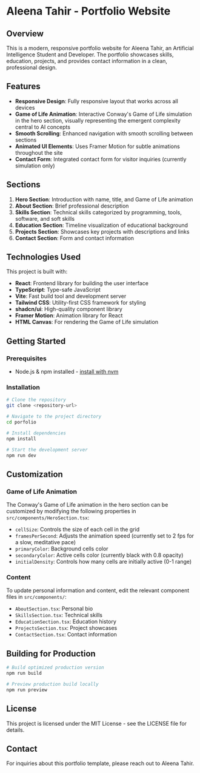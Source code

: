 # Aleena Tahir - Portfolio Website

## Overview

This is a modern, responsive portfolio website for Aleena Tahir, an Artificial Intelligence Student and Developer. The portfolio showcases skills, education, projects, and provides contact information in a clean, professional design.

## Features

- **Responsive Design**: Fully responsive layout that works across all devices
- **Game of Life Animation**: Interactive Conway's Game of Life simulation in the hero section, visually representing the emergent complexity central to AI concepts
- **Smooth Scrolling**: Enhanced navigation with smooth scrolling between sections
- **Animated UI Elements**: Uses Framer Motion for subtle animations throughout the site
- **Contact Form**: Integrated contact form for visitor inquiries (currently simulation only)

## Sections

1. **Hero Section**: Introduction with name, title, and Game of Life animation
2. **About Section**: Brief professional description
3. **Skills Section**: Technical skills categorized by programming, tools, software, and soft skills
4. **Education Section**: Timeline visualization of educational background
5. **Projects Section**: Showcases key projects with descriptions and links
6. **Contact Section**: Form and contact information

## Technologies Used

This project is built with:

- **React**: Frontend library for building the user interface
- **TypeScript**: Type-safe JavaScript
- **Vite**: Fast build tool and development server
- **Tailwind CSS**: Utility-first CSS framework for styling
- **shadcn/ui**: High-quality component library
- **Framer Motion**: Animation library for React
- **HTML Canvas**: For rendering the Game of Life simulation

## Getting Started

### Prerequisites

- Node.js & npm installed - [install with nvm](https://github.com/nvm-sh/nvm#installing-and-updating)

### Installation

```sh
# Clone the repository
git clone <repository-url>

# Navigate to the project directory
cd porfolio

# Install dependencies
npm install

# Start the development server
npm run dev
```

## Customization

### Game of Life Animation

The Conway's Game of Life animation in the hero section can be customized by modifying the following properties in `src/components/HeroSection.tsx`:

- `cellSize`: Controls the size of each cell in the grid
- `framesPerSecond`: Adjusts the animation speed (currently set to 2 fps for a slow, meditative pace)
- `primaryColor`: Background cells color
- `secondaryColor`: Active cells color (currently black with 0.8 opacity)
- `initialDensity`: Controls how many cells are initially active (0-1 range)

### Content

To update personal information and content, edit the relevant component files in `src/components/`:

- `AboutSection.tsx`: Personal bio
- `SkillsSection.tsx`: Technical skills
- `EducationSection.tsx`: Education history
- `ProjectsSection.tsx`: Project showcases
- `ContactSection.tsx`: Contact information

## Building for Production

```sh
# Build optimized production version
npm run build

# Preview production build locally
npm run preview
```

## License

This project is licensed under the MIT License - see the LICENSE file for details.

## Contact

For inquiries about this portfolio template, please reach out to Aleena Tahir.
